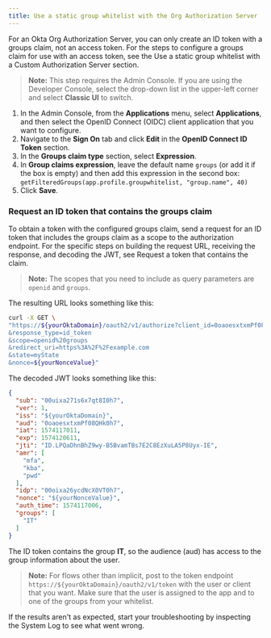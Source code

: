 ```yaml
---
title: Use a static group whitelist with the Org Authorization Server
---
```

For an Okta Org Authorization Server, you can only create an ID token with a groups claim, not an access token. For the steps to configure a groups claim for use with an access token, see the <GuideLink link="../use-static-group-whitelist-custom-as">Use a static group whitelist with a Custom Authorization Server</GuideLink> section.

> **Note:** This step requires the Admin Console. If you are using the Developer Console, select the drop-down list in the upper-left corner and select **Classic UI** to switch.

1. In the Admin Console, from the **Applications** menu, select **Applications**, and then select the OpenID Connect (OIDC) client application that you want to configure.
2. Navigate to the **Sign On** tab and click **Edit** in the **OpenID Connect ID Token** section.
3. In the **Groups claim type** section, select **Expression**.
4. In **Group claims expression**, leave the default name `groups` (or add it if the box is empty) and then add this expression in the second box: `getFilteredGroups(app.profile.groupwhitelist, "group.name", 40)`
5. Click **Save**.

### Request an ID token that contains the groups claim

To obtain a token with the configured groups claim, send a request for an ID token that includes the groups claim as a scope to the authorization endpoint. For the specific steps on building the request URL, receiving the response, and decoding the JWT, see <GuideLink link="../request-token-claim">Request a token that contains the claim</GuideLink>.

> **Note:** The scopes that you need to include as query parameters are `openid` and `groups`.

The resulting URL looks something like this:

```bash
curl -X GET \
"https://${yourOktaDomain}/oauth2/v1/authorize?client_id=0oaoesxtxmPf08QHk0h7
&response_type=id_token
&scope=openid%20groups
&redirect_uri=https%3A%2F%2Fexample.com
&state=myState
&nonce=${yourNonceValue}"
```

The decoded JWT looks something like this:

```json
{
  "sub": "00uixa271s6x7qt8I0h7",
  "ver": 1,
  "iss": "${yourOktaDomain}",
  "aud": "0oaoesxtxmPf08QHk0h7",
  "iat": 1574117011,
  "exp": 1574120611,
  "jti": "ID.LPQaDhnBhZ9wy-B5BvamTBs7E2C8EzXuLA5P8Uyx-IE",
  "amr": [
    "mfa",
    "kba",
    "pwd"
  ],
  "idp": "00oixa26ycdNcX0VT0h7",
  "nonce": "${yourNonceValue}",
  "auth_time": 1574117006,
  "groups": [
    "IT"
  ]
}
```

The ID token contains the group **IT**, so the audience (aud) has access to the group information about the user.

> **Note:** For flows other than implicit, post to the token endpoint `https://${yourOktaDomain}/oauth2/v1/token` with the user or client that you want. Make sure that the user is assigned to the app and to one of the groups from your whitelist.

If the results aren't as expected, start your troubleshooting by inspecting the System Log to see what went wrong.

<NextSectionLink/>
